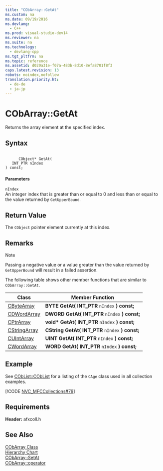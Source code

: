 ```yaml
---
title: "CObArray::GetAt"
ms.custom: na
ms.date: 09/19/2016
ms.devlang: 
  - C++
ms.prod: visual-studio-dev14
ms.reviewer: na
ms.suite: na
ms.technology: 
  - devlang-cpp
ms.tgt_pltfrm: na
ms.topic: reference
ms.assetid: d020a31e-f07a-483b-8d10-8efa8701f8f3
caps.latest.revision: 13
robots: noindex,nofollow
translation.priority.ht: 
  - de-de
  - ja-jp
---
```

# CObArray::GetAt
Returns the array element at the specified index.  
  
## Syntax  
  
```  
  
      CObject* GetAt(  
   INT_PTR nIndex   
) const;  
```  
  
#### Parameters  
 `nIndex`  
 An integer index that is greater than or equal to 0 and less than or equal to the value returned by `GetUpperBound`.  
  
## Return Value  
 The `CObject` pointer element currently at this index.  
  
## Remarks  
  
> [!NOTE]
>  Passing a negative value or a value greater than the value returned by `GetUpperBound` will result in a failed assertion.  
  
 The following table shows other member functions that are similar to `CObArray::GetAt`.  
  
|Class|Member Function|  
|-----------|---------------------|  
|[CByteArray](../vs140/CByteArray-Class.md)|**BYTE GetAt( INT_PTR** `nIndex` **) const;**|  
|[CDWordArray](../vs140/CDWordArray-Class.md)|**DWORD GetAt( INT_PTR** `nIndex` **) const;**|  
|[CPtrArray](../vs140/CPtrArray-Class.md)|**void\* GetAt( INT_PTR** `nIndex` **) const;**|  
|[CStringArray](../vs140/CStringArray-Class.md)|**CString GetAt( INT_PTR** `nIndex` **) const;**|  
|[CUIntArray](../vs140/CUIntArray-Class.md)|**UINT GetAt( INT_PTR** `nIndex` **) const;**|  
|[CWordArray](../vs140/CWordArray-Class.md)|**WORD GetAt( INT_PTR** `nIndex` **) const;**|  
  
## Example  
 See [CObList::CObList](../vs140/CObList--CObList.md) for a listing of the `CAge` class used in all collection examples.  
  
 [!CODE [NVC_MFCCollections#79](../CodeSnippet/VS_Snippets_Cpp/NVC_MFCCollections#79)]  
  
## Requirements  
 **Header:** afxcoll.h  
  
## See Also  
 [CObArray Class](../vs140/CObArray-Class.md)   
 [Hierarchy Chart](../vs140/Hierarchy-Chart.md)   
 [CObArray::SetAt](../vs140/CObArray--SetAt.md)   
 [CObArray::operator](../vs140/CObArray--operator.md)